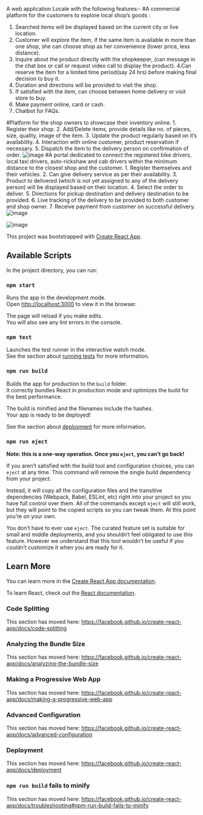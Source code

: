 A web application Locale with the following features:-
#A commercial platform for the customers to explore local shop’s goods :
1. Searched items will be displayed based on the current city or live location. 
2. Customer will explore the item, if the same item is available in more than one shop, she can choose shop as her convenience (lower price, less distance).
3. Inquire about the product directly with the shopkeeper, (can message in the chat box or call or request video call to display the product).
4.Can reserve the item for a limited time period(say 24 hrs) before making final decision to buy it.
5. Duration and directions will be provided to visit the shop.
6. If satisfied with the item, can choose between home delivery or visit store to buy.
7. Make payment online, card or cash.
8. Chatbot for FAQs.

#Platform for the shop owners to showcase their inventory online.
	1. Register their shop.
	2. Add/Delete items, provide details like no. of pieces, size, quality, image of the item.
	3. Update the product regularly based on it’s availability.
	4. Interaction with online customer, product reservation if necessary.
	5. Dispatch the item to the delivery person on confirmation of order.
![image](https://user-images.githubusercontent.com/47984303/116788656-77802500-aac8-11eb-9e74-88252eed9ad8.png)
#A portal dedicated to connect the registered bike drivers, local taxi drivers, auto-rickshaw and cab drivers within the minimum distance to the closest shop and the customer.
        1. Register themselves and their vehicles.
        2. Can give delivery service as per their availability.
3. Product to delivered (which is not yet assigned to any of the delivery person) will be       displayed based on their location.
4. Select the order to deliver.
5. Directions for pickup destination and delivery destination to be provided.
        6. Live tracking of the delivery to be provided to both customer and shop owner.
        7. Receive payment from customer on successful delivery.
![image](https://user-images.githubusercontent.com/47984303/116788665-8535aa80-aac8-11eb-9f8a-2e842ac60f82.png)

![image](https://user-images.githubusercontent.com/47984303/116788691-b31aef00-aac8-11eb-9477-b0e79beb7653.png)


This project was bootstrapped with [Create React App](https://github.com/facebook/create-react-app).

## Available Scripts

In the project directory, you can run:

### `npm start`

Runs the app in the development mode.<br>
Open [http://localhost:3000](http://localhost:3000) to view it in the browser.

The page will reload if you make edits.<br>
You will also see any lint errors in the console.

### `npm test`

Launches the test runner in the interactive watch mode.<br>
See the section about [running tests](https://facebook.github.io/create-react-app/docs/running-tests) for more information.

### `npm run build`

Builds the app for production to the `build` folder.<br>
It correctly bundles React in production mode and optimizes the build for the best performance.

The build is minified and the filenames include the hashes.<br>
Your app is ready to be deployed!

See the section about [deployment](https://facebook.github.io/create-react-app/docs/deployment) for more information.

### `npm run eject`

**Note: this is a one-way operation. Once you `eject`, you can’t go back!**

If you aren’t satisfied with the build tool and configuration choices, you can `eject` at any time. This command will remove the single build dependency from your project.

Instead, it will copy all the configuration files and the transitive dependencies (Webpack, Babel, ESLint, etc) right into your project so you have full control over them. All of the commands except `eject` will still work, but they will point to the copied scripts so you can tweak them. At this point you’re on your own.

You don’t have to ever use `eject`. The curated feature set is suitable for small and middle deployments, and you shouldn’t feel obligated to use this feature. However we understand that this tool wouldn’t be useful if you couldn’t customize it when you are ready for it.

## Learn More

You can learn more in the [Create React App documentation](https://facebook.github.io/create-react-app/docs/getting-started).

To learn React, check out the [React documentation](https://reactjs.org/).

### Code Splitting

This section has moved here: https://facebook.github.io/create-react-app/docs/code-splitting

### Analyzing the Bundle Size

This section has moved here: https://facebook.github.io/create-react-app/docs/analyzing-the-bundle-size

### Making a Progressive Web App

This section has moved here: https://facebook.github.io/create-react-app/docs/making-a-progressive-web-app

### Advanced Configuration

This section has moved here: https://facebook.github.io/create-react-app/docs/advanced-configuration

### Deployment

This section has moved here: https://facebook.github.io/create-react-app/docs/deployment

### `npm run build` fails to minify

This section has moved here: https://facebook.github.io/create-react-app/docs/troubleshooting#npm-run-build-fails-to-minify
